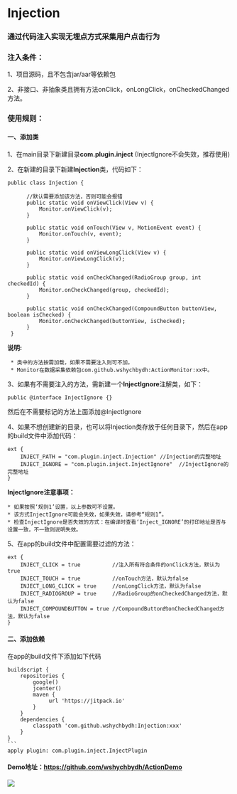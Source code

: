 # Injection 
### **通过代码注入实现无埋点方式采集用户点击行为**

### 注入条件：

1、项目源码，且不包含jar/aar等依赖包

2、非接口、非抽象类且拥有方法onClick，onLongClick，onCheckedChanged方法。

### 使用规则：

#### 一、添加类

1、在main目录下新建目录**com.plugin.inject** (InjectIgnore不会失效，推荐使用)

2、在新建的目录下新建**Injection**类，代码如下：

    public class Injection {
          
          //默认需要添加该方法，否则可能会报错
          public static void onViewClick(View v) {
              Monitor.onViewClick(v);
          }
          
          public static void onTouch(View v, MotionEvent event) {
              Monitor.onTouch(v, event);
          }
      
          public static void onViewLongClick(View v) {
              Monitor.onViewLongClick(v);
          }
      
          public static void onCheckChanged(RadioGroup group, int checkedId) {
              Monitor.onCheckChanged(group, checkedId);
          }
          
          public static void onCheckChanged(CompoundButton buttonView, boolean isChecked) {
              Monitor.onCheckChanged(buttonView, isChecked);
          }
     }
   **说明:** 
   
     * 类中的方法按需加载，如果不需要注入则可不加。
     * Monitor在数据采集依赖包com.github.wshychbydh:ActionMonitor:xx中。 
     
3、如果有不需要注入的方法，需新建一个**InjectIgnore**注解类，如下：

    public @interface InjectIgnore {}
    
   然后在不需要标记的方法上面添加@InjectIgnore
    
4、如果不想创建新的目录，也可以将Injection类存放于任何目录下，然后在app的build文件中添加代码：
    
    ext {
        INJECT_PATH = "com.plugin.inject.Injection" //Injection的完整地址
        INJECT_IGNORE = "com.plugin.inject.InjectIgnore"  //InjectIgnore的完整地址
    }
   **InjectIgnore注意事项：**
   
    * 如果按照‘规则1’设置，以上参数可不设置。
    * 该方式InjectIgnore可能会失效，如果失效，请参考“规则1”。
    * 检查InjectIgnore是否失效的方式：在编译时查看‘Inject_IGNORE’的打印地址是否与设置一致，不一致则说明失效。  
        
 5、在app的build文件中配置需要过滤的方法：
 
    ext {
        INJECT_CLICK = true          //注入所有符合条件的onClick方法，默认为true 
        INJECT_TOUCH = true          //onTouch方法，默认为false
        INJECT_LONG_CLICK = true     //onLongClick方法，默认为false
        INJECT_RADIOGROUP = true     //RadioGroup的onCheckedChanged方法，默认为false
        INJECT_COMPOUNDBUTTON = true //CompoundButton的onCheckedChanged方法，默认为false
    }

#### 二、添加依赖
在app的build文件下添加如下代码
   
    buildscript {
        repositories {
            google()
            jcenter()
            maven {
                 url 'https://jitpack.io'
            }
        }
        dependencies {
            classpath 'com.github.wshychbydh:Injection:xxx'
        }
    }
    ```
    apply plugin: com.plugin.inject.InjectPlugin
    
#### Demo地址：https://github.com/wshychbydh/ActionDemo

[![](https://jitpack.io/v/wshychbydh/Injection.svg)](https://jitpack.io/#wshychbydh/Injection)